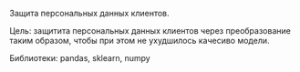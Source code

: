 Защита персональных данных клиентов.

Цель: защитита персональных данных клиентов через преобразование таким образом, чтобы при этом не ухудшилось качесиво модели.

Библиотеки: pandas, sklearn, numpy
